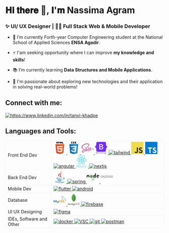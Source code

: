 <h1 align="left">𝐇𝐢 𝐭𝐡𝐞𝐫𝐞 👋, 𝐈'𝐦 Nassima Agram</h1>
<h3 align="left">✨ UI/ UX Designer | 👩‍💻 Full Stack Web & Mobile Developer</h3>

- 🔭 I’m currently Forth-year Computer Engineering student at the National School of Applied Sciences **ENSA Agadir**.

- ⚡ I'am seeking opportunity where I can improve **my knowledge and skills**!

- 📚 I’m currently learning **Data Structures and Mobile Applications**.

- 💬 I'm passionate about exploring new technologies and their application in solving real-world problems!


<h2 align="left">Connect with me:</h2>
<p align="left">
<a href="https://www.linkedin.com/in/nassima-agram" target="blank"><img align="center" src="https://raw.githubusercontent.com/rahuldkjain/github-profile-readme-generator/master/src/images/icons/Social/linked-in-alt.svg" alt="https://www.linkedin.com/in/tanvi-khadpe" height="30" width="40" /></a>
</p>

<h2 align="left">Languages and Tools:</h2>

<table>
   <tr>
    <td style="border: 1px solid #f2f2f2;">Front End Dev</td>
    <td style="border: 1px solid #f2f2f2;">
      <a href="https://www.w3.org/html/" target="_blank" rel="noreferrer"> <img src="https://raw.githubusercontent.com/devicons/devicon/master/icons/html5/html5-original-wordmark.svg" alt="html5" width="40" height="40"/> </a> 
      <a href="https://www.w3schools.com/css/" target="_blank" rel="noreferrer"> <img src="https://raw.githubusercontent.com/devicons/devicon/master/icons/css3/css3-original-wordmark.svg" alt="css3" width="40" height="40"/> </a> 
      <a href="https://sass-lang.com" target="_blank" rel="noreferrer"> <img src="https://raw.githubusercontent.com/devicons/devicon/master/icons/sass/sass-original.svg" alt="sass" width="40" height="40"/> </a> 
      <a href="https://getbootstrap.com" target="_blank" rel="noreferrer"> <img src="https://raw.githubusercontent.com/devicons/devicon/master/icons/bootstrap/bootstrap-plain-wordmark.svg" alt="bootstrap" width="40" height="40"/> </a>
      <a href="https://tailwindcss.com/" target="_blank" rel="noreferrer"> <img src="https://www.vectorlogo.zone/logos/tailwindcss/tailwindcss-icon.svg" alt="tailwind" width="40" height="40"/> </a> 
      <a href="https://developer.mozilla.org/en-US/docs/Web/JavaScript" target="_blank" rel="noreferrer"> <img src="https://raw.githubusercontent.com/devicons/devicon/master/icons/javascript/javascript-original.svg" alt="javascript" width="40" height="40"/> </a>   
      <a href="https://www.typescriptlang.org/" target="_blank" rel="noreferrer"> <img src="https://raw.githubusercontent.com/devicons/devicon/master/icons/typescript/typescript-original.svg" alt="typescript" width="40" height="40"/> </a> 
    <a href="https://angular.io" target="_blank" rel="noreferrer"> 
    <img src="https://angular.io/assets/images/logos/angular/angular.svg" alt="angular" width="40" height="40"/> </a>
      <a href="https://reactjs.org/" target="_blank" rel="noreferrer"> <img src="https://raw.githubusercontent.com/devicons/devicon/master/icons/react/react-original-wordmark.svg" alt="react" width="40" height="40"/> </a>
      <a href="https://nextjs.org/" target="_blank" rel="noreferrer"> <img src="https://cdn.worldvectorlogo.com/logos/nextjs-2.svg" alt="nextjs" width="40" height="40"/> </a>    
    </td>
  </tr>
  <tr>
    <td style="border: 1px solid #f2f2f2;">Back End Dev</td>
    <td style="border: 1px solid #f2f2f2;"> 
      <a href="https://www.java.com" target="_blank" rel="noreferrer"> <img src="https://raw.githubusercontent.com/devicons/devicon/master/icons/java/java-original.svg" alt="java" width="40" height="40"/> </a> 
      <a href="https://spring.io/" target="_blank" rel="noreferrer"> <img src="https://www.vectorlogo.zone/logos/springio/springio-icon.svg" alt="spring" width="40" height="40"/> </a> 
      <a href="https://nodejs.org" target="_blank" rel="noreferrer"> <img src="https://raw.githubusercontent.com/devicons/devicon/master/icons/nodejs/nodejs-original-wordmark.svg" alt="nodejs" width="40" height="40"/> </a>
      <a href="https://expressjs.com" target="_blank" rel="noreferrer"> <img src="https://raw.githubusercontent.com/devicons/devicon/master/icons/express/express-original-wordmark.svg" alt="express" width="40" height="40"/> </a>    
    </td>
  </tr>
    <tr>
    <td style="border: 1px solid #f2f2f2;">Mobile Dev</td>
    <td style="border: 1px solid #f2f2f2;"> 
      <a href="https://flutter.dev/" target="_blank" rel="noreferrer"> <img src="https://icon-icons.com/downloadimage.php?id=130599&root=2107/PNG/512/&file=file_type_flutter_icon_130599.png" alt="flutter" width="40" height="40"/> </a> 
        <a href="v" target="_blank" rel="noreferrer"> <img src="https://icon-icons.com/downloadimage.php?id=66772&root=836/PNG/512/&file=Android_icon-icons.com_66772.png" alt="android" width="40" height="40"/> </a> 
    </td>
  </tr>
  <tr>
    <td style="border: 1px solid #f2f2f2;">Database</td>
    <td style="border: 1px solid #f2f2f2;">
     <a href="https://www.mysql.com/" target="_blank" rel="noreferrer"> <img src="https://raw.githubusercontent.com/devicons/devicon/master/icons/mysql/mysql-original-wordmark.svg" alt="mysql" width="40" height="40"/> </a> 
    <a href="https://www.mongodb.com/" target="_blank" rel="noreferrer"> <img src="https://raw.githubusercontent.com/devicons/devicon/master/icons/mongodb/mongodb-original-wordmark.svg" alt="mongodb" width="40" height="40"/> </a>
      <a href="https://appwrite.io/" target="_blank" rel="noreferrer"> <img src="https://www.vectorlogo.zone/logos/firebase/firebase-icon.svg" alt="firebase" width="40" height="40"/> </a>  
    </td>
  </tr>
  
  <tr>
    <td style="border: 1px solid #f2f2f2;">UI UX Designing</td>
    <td style="border: 1px solid #f2f2f2;">
    <a href="https://www.figma.com/" target="_blank" rel="noreferrer"> <img src="https://www.vectorlogo.zone/logos/figma/figma-icon.svg" alt="figma" width="40" height="40"/> </a>
    </td>
  </tr>

   <tr>
    <td style="border: 1px solid #f2f2f2;">IDEs, Software and Other</td>
    <td style="border: 1px solid #f2f2f2;"> 
      <a href="v" target="_blank" rel="noreferrer"> <img src="https://icon-icons.com/downloadimage.php?id=146554&root=2415/PNG/512/&file=docker_plain_logo_icon_146554.png" alt="docker" width="40" height="40"/> </a>
       <a href="v" target="_blank" rel="noreferrer"> <img src="https://icon-icons.com/downloadimage.php?id=130084&root=2107/PNG/512/&file=file_type_vscode_icon_130084.png" alt="VSC" width="40" height="40"/> </a>
       <a href="v" target="_blank" rel="noreferrer"> <img src="https://raw.githubusercontent.com/jmnote/z-icons/master/svg/github.svg" alt="git" width="40" height="40"/> </a>
       <a href="https://postman.com" target="_blank" rel="noreferrer"> <img src="https://www.vectorlogo.zone/logos/getpostman/getpostman-icon.svg" alt="postman" width="40" height="40"/> </a></td>
  </tr>
</table>
      
